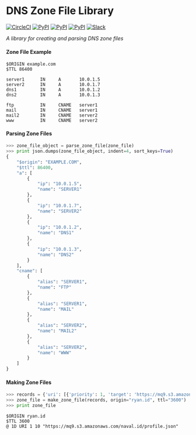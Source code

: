# DNS Zone File Library

[![CircleCI](https://img.shields.io/circleci/project/blockstack/dns-zone-file-py/master.svg)](https://circleci.com/gh/blockstack/dns-zone-file-py/tree/master)
[![PyPI](https://img.shields.io/pypi/v/blockstack-zones.svg)](https://pypi.python.org/pypi/blockstack-zones/)
[![PyPI](https://img.shields.io/pypi/dm/blockstack-zones.svg)](https://pypi.python.org/pypi/blockstack-zones/)
[![PyPI](https://img.shields.io/pypi/l/blockstack-zones.svg)](https://pypi.python.org/pypi/blockstack-zones/)
[![Slack](https://img.shields.io/badge/join-slack-e32072.svg?style=flat)](http://slack.blockstack.org/)

*A library for creating and parsing DNS zone files*

#### Zone File Example

```
$ORIGIN example.com
$TTL 86400

server1      IN     A       10.0.1.5
server2      IN     A       10.0.1.7
dns1         IN     A       10.0.1.2
dns2         IN     A       10.0.1.3

ftp          IN     CNAME   server1
mail         IN     CNAME   server1
mail2        IN     CNAME   server2
www          IN     CNAME   server2
```

#### Parsing Zone Files

```python
>>> zone_file_object = parse_zone_file(zone_file)
>>> print json.dumps(zone_file_object, indent=4, sort_keys=True)
{
    "$origin": "EXAMPLE.COM", 
    "$ttl": 86400, 
    "a": [
        {
            "ip": "10.0.1.5", 
            "name": "SERVER1"
        }, 
        {
            "ip": "10.0.1.7", 
            "name": "SERVER2"
        }, 
        {
            "ip": "10.0.1.2", 
            "name": "DNS1"
        }, 
        {
            "ip": "10.0.1.3", 
            "name": "DNS2"
        }
    ], 
    "cname": [
        {
            "alias": "SERVER1", 
            "name": "FTP"
        }, 
        {
            "alias": "SERVER1", 
            "name": "MAIL"
        }, 
        {
            "alias": "SERVER2", 
            "name": "MAIL2"
        }, 
        {
            "alias": "SERVER2", 
            "name": "WWW"
        }
    ]
}
```

#### Making Zone Files

```python
>>> records = {'uri': [{'priority': 1, 'target': 'https://mq9.s3.amazonaws.com/naval.id/profile.json', 'name': '@', 'weight': 10, 'ttl': '1D'}]}
>>> zone_file = make_zone_file(records, origin="ryan.id", ttl="3600")
>>> print zone_file
```

```
$ORIGIN ryan.id
$TTL 3600
@ 1D URI 1 10 "https://mq9.s3.amazonaws.com/naval.id/profile.json"
```
